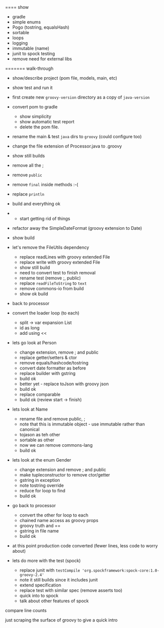 

==== show
- gradle
- simple enums
- Pogo (tostring, equalsHash)
- sortable
- loops
- logging
- immutable (name)
- junit to spock testing
- remove need for external libs

======= walk-through

* show/describe project (pom file, models, main, etc)
* show test and run it

* first create new `groovy-version` directory as a copy of `java-version`

* convert pom to gradle
  * show simplicity
  * show automatic test report
  * delete the pom file.

* rename the main & test `java` dirs to `groovy` (could configure too)
* change the file extension of Processor.java to .groovy
* show still builds

* remove all the ;
* remove `public`
* remove `final` inside methods :-(
* replace `println`
* build and everything ok

* - start getting rid of things

* refactor away the SimpleDateFormat (groovy extension to Date)
* show build

* let's remove the FileUtils dependency
    * replace readLines with groovy extended File
    * replace write with groovy extended File
    * show still build
    * need to convert test to finish removal
    * rename test (remove ;, public)
    * replace `readFileToString` to `text`
    * remove commons-io from build
    * show ok build

* back to processor
* convert the loader loop (to each)
    * split -> var expansion List
    * id as long
    * add using <<

* lets go look at Person
    * change extension, remove ; and public
    * replace getter/setters & ctor
    * remove equals/hashcode/tostring
    * convert date formatter as before
    * replace builder with gstring
    * build ok
    * better yet - replace toJson with groovy json
    * build ok
    * replace comparable
    * build ok (review start -> finish)
    
* lets look at Name
    * rename file and remove public, ;
    * note that this is immutable object - use immutable rather than canonical
    * tojason as teh other
    * sortable as other
    * now we can remove commons-lang
    * build ok

* lets look at the enum Gender
    * change extension and remove ; and public
    * make tupleconstructor to remove ctor/getter
    * gstring in exception 
    * note tostring override
    * reduce for loop to find
    * build ok
    
* go back to processor
    * convert the other for loop to each
    * chained name access as groovy props
    * groovy truth and ==
    * gstring in file name
    * build ok
    
* at this point production code converted (fewer lines, less code to worry about)

* lets do more with the test (spock)
    * replace junit with `testCompile 'org.spockframework:spock-core:1.0-groovy-2.4'`
    * note it still builds since it includes junit
    * extend specification
    * replace test with similar spec (remove asserts too)
    * quick into to spock
    * talk about other features of spock

compare line counts

just scraping the surface of groovy to give a quick intro